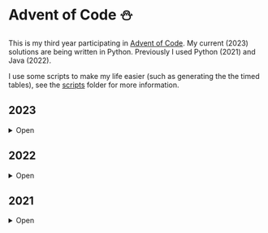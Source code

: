 # Advent of Code ⛄

This is my third year participating in [Advent of Code](https://www.adventofcode.com).
My current (2023) solutions are being written in Python. Previously I used Python (2021) and Java
(2022).

I use some scripts to make my life easier (such as generating the the timed tables),
see the [scripts](scripts/) folder for more information.

## 2023

<details><summary>Open</summary>

---

> **Note**:
> Performance runs were done on an Intel i7-9750H @ 2.60GHz, and were repeated
> 1000 times.

<table>
  <tr>
    <td align="center" rowspan=2><b>Day</b></th>
    <td align="center" rowspan=2><b>Status</b></th>
    <td align="center" rowspan=2><b>Source</b></th>
    <td align="center" colspan=2><b>Performance</b></th>
  </tr>
  <tr>
    <td align="center"><b>Part 1</b></th>
    <td align="center"><b>Part 2</b></th>
  </tr>
  <tr>
    <td><a href="https://www.adventofcode.com/2023/day/1">01 - Trebuchet</a></td>
    <td>⭐⭐</td>
		<td><a href="2023/01/solver.py">Link</a></td>
    <td><code>4.12ms</code></td>
    <td><code>7.74ms</code></td>
  </tr>
	<tr>
		<td><a href="https://www.adventofcode.com/2023/day/2">02 - Cube Conundrum</a></td>
		<td>⭐⭐</td>
		<td><a href="2023/02/solver.py">Link</a></td>
		<td><code>0.62ms</code></td>
		<td><code>0.70ms</code></td>
	</tr>
	<tr>
		<td><a href="https://www.adventofcode.com/2023/day/3">03 - Gear Ratios</a></td>
		<td>⭐⭐</td>
		<td><a href="2023/03/solver.py">Link</a></td>
		<td><code>10.91ms</code></td>
		<td><code>11.38ms</code></td>
	</tr>
	<tr>
		<td><a href="https://www.adventofcode.com/2023/day/4">04 - Scratchcards</a></td>
		<td>⭐⭐</td>
		<td><a href="2023/04/solver.py">Link</a></td>
		<td><code>1.42ms</code></td>
		<td><code>1.47ms</code></td>
	</tr>
	<tr>
		<td><a href="https://www.adventofcode.com/2023/day/5">05 - If You Give A Seed A Fertilizer</a></td>
		<td>⭐⭐</td>
		<td><a href="2023/05/solver.py">Link</a></td>
		<td><code>0.29ms</code></td>
		<td><code>4.08ms</code></td>
	</tr>
	<tr>
		<td><a href="https://www.adventofcode.com/2023/day/6">06 - Wait For It</a></td>
		<td>⭐⭐</td>
		<td><a href="2023/06/solver.py">Link</a></td>
		<td><code>0.20ms</code></td>
		<td><code>0.14ms</code></td>
	</tr>
	<tr>
		<td><a href='https://www.adventofcode.com/2023/day/7'>07 - Camel Cards</a></td>
		<td>⭐⭐</td>
		<td><a href='2023/07/solver.py'>Link</a></td>
		<td><code>3.61ms</code></td>
		<td><code>7.19ms</code></td>
	</tr>
	<tr>
		<td><a href='https://www.adventofcode.com/2023/day/8'>08 - Haunted Wasteland</a></td>
		<td>⭐⭐</td>
		<td><a href='2023/08/solver.py'>Link</a></td>
		<td><code>4.55ms</code></td>
		<td><code>41.39ms</code></td>
	</tr>
	<tr>
		<td><a href='https://www.adventofcode.com/2023/day/9'>09 - Mirage Maintenance</a></td>
		<td>⭐⭐</td>
		<td><a href='2023/09/solver.py'>Link</a></td>
		<td><code>5.27ms</code></td>
		<td><code>5.79ms</code></td>
	</tr>
	<tr>
		<td><a href='https://www.adventofcode.com/2023/day/10'>10 - Pipe Maze</a></td>
		<td>⭐⭐</td>
		<td><a href='2023/10/solver.py'>Link</a></td>
		<td><code>52.02ms</code></td>
		<td><code>763.18ms</code></td>
	</tr>
	<tr>
		<td><a href='https://www.adventofcode.com/2023/day/11'>11 - Cosmic Expansion</a></td>
		<td>⭐⭐</td>
		<td><a href='2023/11/solver.py'>Link</a></td>
		<td><code>29.59ms</code></td>
		<td><code>36.85ms</code></td>
	</tr>
	<tr>
		<td><a href='https://www.adventofcode.com/2023/day/12'>12 - Hot Springs</a></td>
		<td>⭐⭐</td>
		<td><a href='2023/12/solver.py'>Link</a></td>
		<td><code>--</code></td>
		<td><code>--</code></td>
	</tr>
	<tr>
		<td><a href='https://www.adventofcode.com/2023/day/13'>13 - Point of Incidence</a></td>
		<td>⭐⭐</td>
		<td><a href='2023/13/solver.py'>Link</a></td>
		<td><code>12.65ms</code></td>
		<td><code>11.57ms</code></td>
	</tr>
	<tr>
		<td><a href='https://www.adventofcode.com/2023/day/14'>14 - Parabolic Reflector Dish</a></td>
		<td>⭐⭐</td>
		<td><a href='2023/14/solver.py'>Link</a></td>
		<td><code>--</code></td>
		<td><code>--</code></td>
	</tr>
</table>

</details>

## 2022

<details><summary>Open</summary>

---

| Day                                                                     | Status |
| ----------------------------------------------------------------------- | :----: |
| [01 - Calorie Counting](https://www.adventofcode.com/2022/day/1)        |  ⭐⭐  |
| [02 - Rock Paper Scissors](https://www.adventofcode.com/2022/day/2)     |  ⭐⭐  |
| [03 - Rucksack Reorganization](https://www.adventofcode.com/2022/day/3) |  ⭐⭐  |
| [04 - Camp Cleanup](https://www.adventofcode.com/2022/day/4)            |  ⭐⭐  |
| [05 - Supply Stacks](https://www.adventofcode.com/2022/day/5)           |  ⭐⭐  |
| [06 - Tuning Trouble](https://www.adventofcode.com/2022/day/6)          |  ⭐⭐  |
| [07 - No Space Left On Device](https://www.adventofcode.com/2022/day/7) |  ⭐⭐  |
| [08 - Treetop Tree House](https://www.adventofcode.com/2022/day/8)      |  ⭐⭐  |

</details>

## 2021

<details><summary>Open</summary>

---

| Day                                                                      | Status |
| ------------------------------------------------------------------------ | :----: |
| [01 - Sonar Sweep](https://www.adventofcode.com/2021/day/1)              |  ⭐⭐  |
| [02 - Dive!](https://www.adventofcode.com/2021/day/2)                    |  ⭐⭐  |
| [03 - Binary Diagnostic](https://www.adventofcode.com/2021/day/3)        |  ⭐⭐  |
| [04 - Giant Squid](https://www.adventofcode.com/2021/day/4)              |  ⭐⭐  |
| [05 - Hydrothermal Venture](https://www.adventofcode.com/2021/day/5)     |  ⭐⭐  |
| [06 - Lanternfish](https://www.adventofcode.com/2021/day/6)              |  ⭐⭐  |
| [07 - The Treachery of Whales](https://www.adventofcode.com/2021/day/7)  |  ⭐⭐  |
| [08 - Seven Segment Search](https://www.adventofcode.com/2021/day/8)     |  ⭐⭐  |
| [09 - Smoke Basin](https://www.adventofcode.com/2021/day/9)              |  ⭐⭐  |
| [10 - Syntax Scoring](https://www.adventofcode.com/2021/day/10)          |  ⭐⭐  |
| [11 - Dumbo Octopus](https://www.adventofcode.com/2021/day/11)           |  ⭐⭐  |
| [12 - Passage Pathing](https://www.adventofcode.com/2021/day/12)         |  ⭐⭐  |
| [13 - Transparent Origami](https://www.adventofcode.com/2021/day/13)     |  ⭐⭐  |
| [14 - Extended Polymerization](https://www.adventofcode.com/2021/day/14) |  ⭐⭐  |
| [15 - Chiton](https://www.adventofcode.com/2021/day/15)                  |  ⭐⭐  |
| [16 - Packet Decoder](https://www.adventofcode.com/2021/day/16)          |  ⭐⭐  |
| [17 - Trick Shot](https://www.adventofcode.com/2021/day/17)              |  ⭐⭐  |
| [18 - Snailfish](https://www.adventofcode.com/2021/day/18)               |  ⭐⭐  |
| [19 - Beacon Scanner](https://www.adventofcode.com/2021/day/19)          |  ⭐⭐  |
| [20 - Trench Map](https://www.adventofcode.com/2021/day/20)              |        |
| [21 - Dirac Dice](https://www.adventofcode.com/2021/day/21)              |  ⭐⭐  |
| [22 - Reactor Reboot](https://www.adventofcode.com/2021/day/22)          |        |
| [23 - Amphipod](https://www.adventofcode.com/2021/day/23)                |        |
| [24 - Arithmetic Logic Unit](https://www.adventofcode.com/2021/day/24)   |  ⭐⭐  |
| [25 - Sea Cucumber](https://www.adventofcode.com/2021/day/25)            |  ⭐⭐  |

</details>
